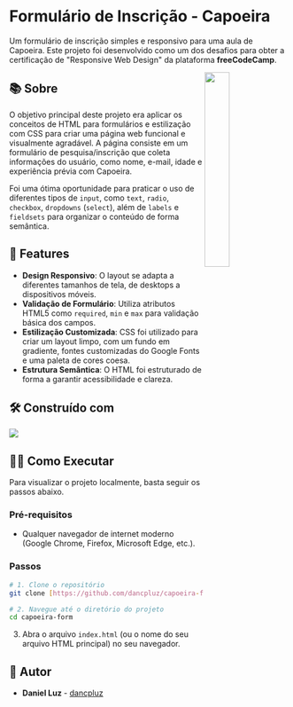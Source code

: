 # Formulário de Inscrição - Capoeira

Um formulário de inscrição simples e responsivo para uma aula de Capoeira. Este projeto foi desenvolvido como um dos desafios para obter a certificação de "Responsive Web Design" da plataforma **freeCodeCamp**.

<picture>
  <img src="https://user-images.githubusercontent.com/64702639/223899033-65ae999f-313f-4688-af25-7c64b15375a9.gif" align="right" width="30%"/>
</picture>

## 📚 Sobre

O objetivo principal deste projeto era aplicar os conceitos de HTML para formulários e estilização com CSS para criar uma página web funcional e visualmente agradável. A página consiste em um formulário de pesquisa/inscrição que coleta informações do usuário, como nome, e-mail, idade e experiência prévia com Capoeira.

Foi uma ótima oportunidade para praticar o uso de diferentes tipos de `input`, como `text`, `radio`, `checkbox`, `dropdowns` (`select`), além de `labels` e `fieldsets` para organizar o conteúdo de forma semântica.

## 📌 Features

-   **Design Responsivo**: O layout se adapta a diferentes tamanhos de tela, de desktops a dispositivos móveis.
-   **Validação de Formulário**: Utiliza atributos HTML5 como `required`, `min` e `max` para validação básica dos campos.
-   **Estilização Customizada**: CSS foi utilizado para criar um layout limpo, com um fundo em gradiente, fontes customizadas do Google Fonts e uma paleta de cores coesa.
-   **Estrutura Semântica**: O HTML foi estruturado de forma a garantir acessibilidade e clareza.

## 🛠 Construído com

<a href="#">
  <img src="https://skillicons.dev/icons?i=html,css" />
</a>

## 👨‍💻 Como Executar

Para visualizar o projeto localmente, basta seguir os passos abaixo.

### Pré-requisitos

-   Qualquer navegador de internet moderno (Google Chrome, Firefox, Microsoft Edge, etc.).

### Passos

```bash
# 1. Clone o repositório
git clone [https://github.com/dancpluz/capoeira-form.git](https://github.com/dancpluz/capoeira-form.git)
````

```bash
# 2. Navegue até o diretório do projeto
cd capoeira-form
```

3.  Abra o arquivo `index.html` (ou o nome do seu arquivo HTML principal) no seu navegador.

## 👥 Autor

  - **Daniel Luz** - [dancpluz](https://github.com/dancpluz)
